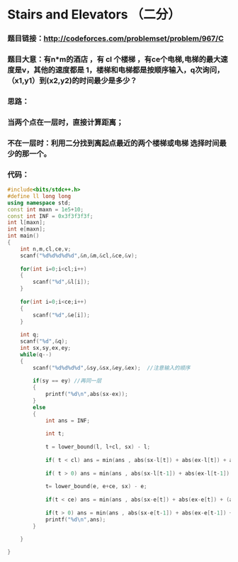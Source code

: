 # Stairs and Elevators （二分）

### 题目链接：http://codeforces.com/problemset/problem/967/C

### 题目大意：有n*m的酒店  ，有 cl 个楼梯 ，有ce个电梯,电梯的最大速度是v，其他的速度都是 1，楼梯和电梯都是按顺序输入，q次询问，（x1,y1）到(x2,y2)的时间最少是多少？



### 思路：

### 当两个点在一层时，直接计算距离；

### 不在一层时：利用二分找到离起点最近的两个楼梯或电梯  选择时间最少的那一个。

### 代码：

```c++
#include<bits/stdc++.h>
#define ll long long
using namespace std;
const int maxn = 1e5+10;
const int INF = 0x3f3f3f3f;
int l[maxn];
int e[maxn];
int main()
{
	int n,m,cl,ce,v;
	scanf("%d%d%d%d%d",&n,&m,&cl,&ce,&v); 
	
	for(int i=0;i<cl;i++)
	{
		scanf("%d",&l[i]);
	}
	
	for(int i=0;i<ce;i++)
	{
		scanf("%d",&e[i]);
	}
	
	int q;
	scanf("%d",&q);
	int sx,sy,ex,ey;
	while(q--)
	{
		scanf("%d%d%d%d",&sy,&sx,&ey,&ex);	//注意输入的顺序
		
		if(sy == ey) //再同一层
		{
			printf("%d\n",abs(sx-ex));
		}
		else
		{
			int ans = INF;
			
			int t;
			
			t = lower_bound(l, l+cl, sx) - l;
			
			if( t < cl) ans = min(ans , abs(sx-l[t]) + abs(ex-l[t]) + abs(ey-sy));
			
			if( t > 0) ans = min(ans , abs(sx-l[t-1]) + abs(ex-l[t-1]) + abs(ey-sy));
			
			t= lower_bound(e, e+ce, sx) - e;
			
			if(t < ce) ans = min(ans , abs(sx-e[t]) + abs(ex-e[t]) + (abs(ey-sy)+v-1)/v );
			
			if(t > 0) ans = min(ans , abs(sx-e[t-1]) + abs(ex-e[t-1]) + (abs(ey-sy)+v-1)/v );
			printf("%d\n",ans);
		}
		
	}

}

```



### 
